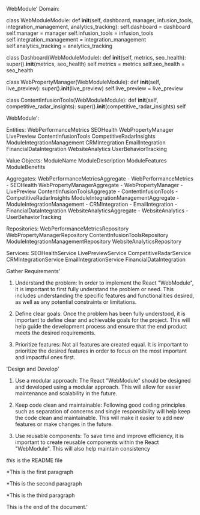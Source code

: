 WebModule' Domain:

class WebModuleModule:
    def __init__(self, dashboard, manager, infusion_tools, integration_management, analytics_tracking):
        self.dashboard = dashboard
        self.manager = manager
        self.infusion_tools = infusion_tools
        self.integration_management = integration_management
        self.analytics_tracking = analytics_tracking

class Dashboard(WebModuleModule):
    def __init__(self, metrics, seo_health):
        super().__init__(metrics, seo_health)
        self.metrics = metrics
        self.seo_health = seo_health

class WebPropertyManager(WebModuleModule):
    def __init__(self, live_preview):
        super().__init__(live_preview)
        self.live_preview = live_preview

class ContentInfusionTools(WebModuleModule):
    def __init__(self, competitive_radar_insights):
        super().__init__(competitive_radar_insights)
        self

WebModule':

Entities:
    WebPerformanceMetrics
    SEOHealth
    WebPropertyManager
    LivePreview
    ContentInfusionTools
    CompetitiveRadarInsights
    ModuleIntegrationManagement
    CRMIntegration
    EmailIntegration
    FinancialDataIntegration
    WebsiteAnalytics
    UserBehaviorTracking

Value Objects:
    ModuleName
    ModuleDescription
    ModuleFeatures
    ModuleBenefits

Aggregates:
    WebPerformanceMetricsAggregate
        - WebPerformanceMetrics
        - SEOHealth
    WebPropertyManagerAggregate
        - WebPropertyManager
        - LivePreview
    ContentInfusionToolsAggregate
        - ContentInfusionTools
        - CompetitiveRadarInsights
    ModuleIntegrationManagementAggregate
        - ModuleIntegrationManagement
        - CRMIntegration
        - EmailIntegration
        - FinancialDataIntegration
    WebsiteAnalyticsAggregate
        - WebsiteAnalytics
        - UserBehaviorTracking

Repositories:
    WebPerformanceMetricsRepository
    WebPropertyManagerRepository
    ContentInfusionToolsRepository
    ModuleIntegrationManagementRepository
    WebsiteAnalyticsRepository

Services:
    SEOHealthService
    LivePreviewService
    CompetitiveRadarService
    CRMIntegrationService
    EmailIntegrationService
    FinancialDataIntegration

Gather Requirements'

1. Understand the problem: In order to implement the React "WebModule", it is important to first fully understand the problem or need. This includes understanding the specific features and functionalities desired, as well as any potential constraints or limitations.

2. Define clear goals: Once the problem has been fully understood, it is important to define clear and achievable goals for the project. This will help guide the development process and ensure that the end product meets the desired requirements.

3. Prioritize features: Not all features are created equal. It is important to prioritize the desired features in order to focus on the most important and impactful ones first.

'Design and Develop'

1. Use a modular approach: The React "WebModule" should be designed and developed using a modular approach. This will allow for easier maintenance and scalability in the future.

2. Keep code clean and maintainable: Following good coding principles such as separation of concerns and single responsibility will help keep the code clean and maintainable. This will make it easier to add new features or make changes in the future.

3. Use reusable components: To save time and improve efficiency, it is important to create reusable components within the React "WebModule". This will also help maintain consistency

*this* is the README file

*This is the first paragraph

*This is the second paragraph

*This is the third paragraph

This is the end of the document.'